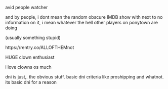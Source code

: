 avid people watcher

<p> and by people, i dont mean the random obscure IMDB show with next to no information on it, i mean whatever the hell other players on ponytown are doing </p>
<p> (usually something stupid) </p>
<p> https://rentry.co/ALLOFTHEMnot </p>
<p> HUGE clown enthusiast </p>

<p> i love clowns os much </p>

<p> dni is just,. the obvious stuff. basic dni criteria like proshipping and whatnot. its basic dni for a reason</p>
